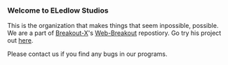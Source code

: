 ### Welcome to ELedlow Studios
This is the organization that makes things that seem inpossible, possible.
We are a part of [Breakout-X](https://github.com/Breakout-X/)'s [Web-Breakout](https://github.com/Web-Breakout) repostiory.
Go try his project out [here](https://web-breakout.github.io/create).

Please contact us if you find any bugs in our programs.
